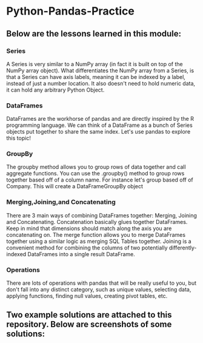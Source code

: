 # Python-Pandas-Practice

## Below are the lessons learned in this module:

### Series
A Series is very similar to a NumPy array (in fact it is built on top of the NumPy array object). What differentiates the NumPy array from a Series, is that a Series can have axis labels, meaning it can be indexed by a label, instead of just a number location. It also doesn't need to hold numeric data, it can hold any arbitrary Python Object.

### DataFrames
DataFrames are the workhorse of pandas and are directly inspired by the R programming language. We can think of a DataFrame as a bunch of Series objects put together to share the same index. Let's use pandas to explore this topic!

### GroupBy
The groupby method allows you to group rows of data together and call aggregate functions. You can use the .groupby() method to group rows together based off of a column name. For instance let's group based off of Company. This will create a DataFrameGroupBy object

### Merging,Joining,and Concatenating
There are 3 main ways of combining DataFrames together: Merging, Joining and Concatenating. Concatenation basically glues together DataFrames. Keep in mind that dimensions should match along the axis you are concatenating on. The merge function allows you to merge DataFrames together using a similar logic as merging SQL Tables together. Joining is a convenient method for combining the columns of two potentially differently-indexed DataFrames into a single result DataFrame.

### Operations
There are lots of operations with pandas that will be really useful to you, but don't fall into any distinct category, such as unique values, selecting data, applying functions, finding null values, creating pivot tables, etc.

## Two example solutions are attached to this repository. Below are screenshots of some solutions:
